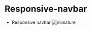 # Responsive-navbar
  * Responsive navbar
![miniature](https://github.com/EthanDeL/Responsive-navbar/assets/121880462/82c6cd4a-1eac-43e8-848a-35b2d915423e)
